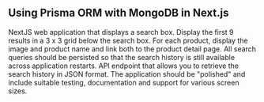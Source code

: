 ## Using Prisma ORM with MongoDB in Next.js

NextJS web application that displays a search box.
Display the first 9 results in a 3 x 3 grid below the search box. 
For each product, display the image and product name and link both to the product detail page.
All search queries should be persisted so that the search history is still available across application restarts.
API endpoint that allows you to retrieve the search history in JSON format.
The application should be "polished" and include suitable testing, documentation and support for various screen sizes.
